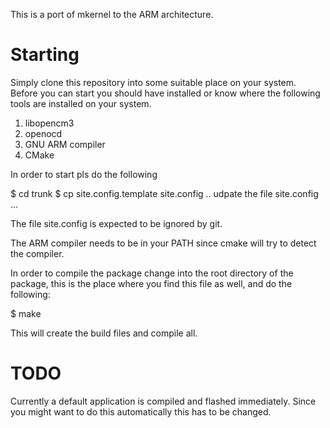 This is a port of mkernel to the ARM architecture.


Starting
========

Simply clone this repository into some suitable place on your system. Before 
you can start you should have installed or know where the following tools
are installed on your system.

1. libopencm3
2. openocd
3. GNU ARM compiler
4. CMake

In order to start pls do the following

$ cd trunk
$ cp site.config.template site.config
.. udpate the file site.config ...

The file site.config is expected to be ignored by git.

The ARM compiler needs to be in your PATH since cmake will try to detect the 
compiler.

In order to compile the package change into the root directory of the package,
this is the place where you find this file as well, and do the following:

$ make 

This will create the build files and compile all.

TODO
====
Currently a default application is compiled and flashed immediately. Since you
might want to do this automatically this has to be changed.

